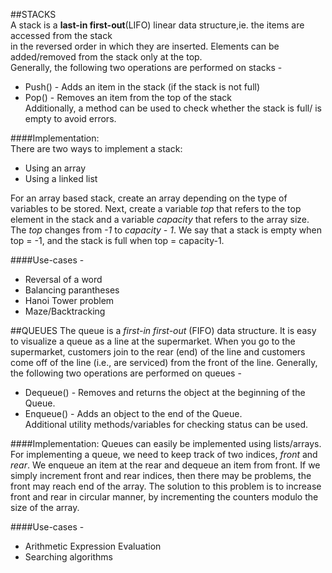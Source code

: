 ##STACKS  
A stack is a **last-in first-out**(LIFO) linear data structure,ie. the items are accessed from the stack  
in the reversed order in which they are inserted. Elements can be added/removed from the stack only at the top.  
Generally, the following two operations are performed on stacks - 
* Push() -  Adds an item in the stack (if the stack is not full)
* Pop()  -  Removes an item from the top of the stack  
Additionally, a method can be used to check whether the stack is full/ is empty to avoid errors.

####Implementation:  
There are two ways to implement a stack:  
* Using an array
* Using a linked list  

For an array based stack, create an array depending on the type of variables to be stored.
Next, create a variable _top_ that refers to the top element in the stack and a variable _capacity_ that refers to the array size. 
The _top_ changes from _-1_ to _capacity - 1_. We say that a stack is empty when top = -1, and the stack is full when top = capacity-1.
  
####Use-cases - 
* Reversal of a word
* Balancing parantheses
* Hanoi Tower problem
* Maze/Backtracking

##QUEUES
The queue is a _first-in first-out_ (FIFO) data structure. It is easy to visualize a queue as a line at the supermarket. 
When you go to the supermarket, customers join to the rear (end) of the line and customers come off of the line (i.e., are serviced) from the front of the line.
Generally, the following two operations are performed on queues -
* Dequeue() - Removes and returns the object at the beginning of the Queue.
* Enqueue()	- Adds an object to the end of the Queue.  
Additional utility methods/variables for checking status can be used.

####Implementation:
Queues can easily be implemented using lists/arrays. For implementing a queue, we need to keep track of two indices, _front_ and _rear_. We enqueue an item at the rear and dequeue an item from front.
If we simply increment front and rear indices, then there may be problems, the front may reach end of the array. 
The solution to this problem is to increase front and rear in circular manner, by incrementing the counters modulo the size of the array.

####Use-cases - 
* Arithmetic Expression Evaluation
* Searching algorithms

